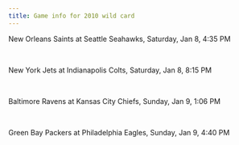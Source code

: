 ```yaml
---
title: Game info for 2010 wild card
---
```

New Orleans Saints at Seattle Seahawks, Saturday, Jan 8, 4:35 PM


<br/>

New York Jets at Indianapolis Colts, Saturday, Jan 8, 8:15 PM


<br/>

Baltimore Ravens at Kansas City Chiefs, Sunday, Jan 9, 1:06 PM


<br/>

Green Bay Packers at Philadelphia Eagles, Sunday, Jan 9, 4:40 PM

